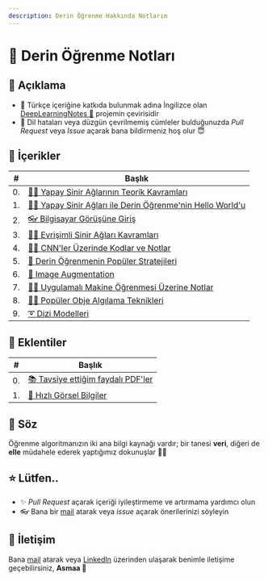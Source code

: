 ```yaml
---
description: Derin Öğrenme Hakkında Notlarım
---
```


# 💫 Derin Öğrenme Notları

## 🎈 Açıklama
- 🤝 Türkçe içeriğine katkıda bulunmak adına İngilizce olan [DeepLearningNotes 🦋](https://dl.asmaamir.com/) projemin çevirisidir
- 🐛 Dil hataları veya düzgün çevrilmemiş cümleler bulduğunuzda _Pull Request_ veya _Issue_ açarak bana bildirmeniz hoş olur 😇

## 📑 İçerikler

| #  | Başlık                                                                  |
| -- |-------------------------------------------------------------------------|
| 0. | [👩‍🏫 Yapay Sinir Ağlarının Teorik Kavramları](./0-NNKavramları)          |
| 1. | [🙋‍♀️ Yapay Sinir Ağları ile Derin Öğrenme'nin Hello World'u](./1-HelloWorld) |
| 2. | [👓  Bilgisayar Görüşüne Giriş](./2-BilgisayarGörüşüneGiriş)            |
| 3. | [👩‍🏫 Evrişimli Sinir Ağları Kavramları](./3-CNNKonseptleri)              |
| 4. | [👩‍🔧 CNN'ler Üzerinde Kodlar ve Notlar ](./4-CNNÇalışmaları)             |
| 5. | [🚙 Derin Öğrenmenin Popüler Stratejileri](./5-DLStratejileri)          |
| 6. | [🤡 Image Augmentation](./6-ImageAugmentation)                          |
| 7. | [👷‍♀️ Uygulamalı Makine Öğrenmesi Üzerine Notlar](./7-UygulamalıML)       |
| 8. | [🕵️‍♀️ Popüler Obje Algılama Teknikleri](./8-ObjeAlgılama)                 |
| 9. | [➰ Dizi Modelleri](./9-DiziModelleri)                                  |

## 💉 Eklentiler
| #  | Başlık                                                                 |
| -- |----------------------------------------------------------------------- |
| 0. | [📚 Tavsiye ettiğim faydalı PDF'ler](./Z-FaydalıPDFler/README.md)      |
| 1. | [👀  Hızlı Görsel Bilgiler](./Z-HızlıGörselBilgiler)                   |

## 🙌 Söz
Öğrenme algoritmanızın iki ana bilgi kaynağı vardır; bir tanesi **veri**, diğeri de **elle** müdahele ederek yaptığımız dokunuşlar 🤔🚀

## ⭐ Lütfen..
- ✨ _Pull Request_ açarak içeriği iyileştirmeme ve artırmama yardımcı olun
- 👓 Bana bir [mail](mailto:asmaamirkhan.am@gmail.com) atarak veya _issue_ açarak önerilerinizi söyleyin

## 🤝 İletişim
Bana [mail](mailto:asmaamirkhan.am@gmail.com) atarak veya [LinkedIn](https://www.linkedin.com/in/asmaamirkhan/) üzerinden ulaşarak benimle iletişime geçebilirsiniz, **Asmaa 🦋**
